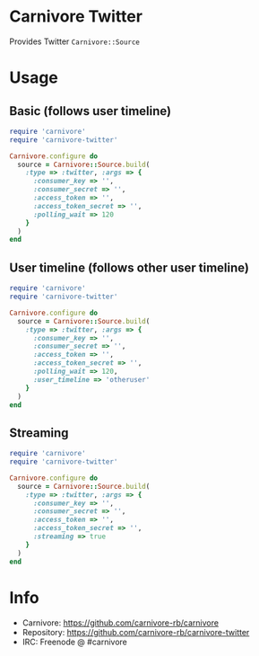 # Carnivore Twitter

Provides Twitter `Carnivore::Source`

# Usage

## Basic (follows user timeline)

```ruby
require 'carnivore'
require 'carnivore-twitter'

Carnivore.configure do
  source = Carnivore::Source.build(
    :type => :twitter, :args => {
      :consumer_key => '',
      :consumer_secret => '',
      :access_token => '',
      :access_token_secret => '',
      :polling_wait => 120
    }
  )
end
```

## User timeline (follows other user timeline)

```ruby
require 'carnivore'
require 'carnivore-twitter'

Carnivore.configure do
  source = Carnivore::Source.build(
    :type => :twitter, :args => {
      :consumer_key => '',
      :consumer_secret => '',
      :access_token => '',
      :access_token_secret => '',
      :polling_wait => 120,
      :user_timeline => 'otheruser'
    }
  )
end
```

## Streaming

```ruby
require 'carnivore'
require 'carnivore-twitter'

Carnivore.configure do
  source = Carnivore::Source.build(
    :type => :twitter, :args => {
      :consumer_key => '',
      :consumer_secret => '',
      :access_token => '',
      :access_token_secret => '',
      :streaming => true
    }
  )
end
```

# Info
* Carnivore: https://github.com/carnivore-rb/carnivore
* Repository: https://github.com/carnivore-rb/carnivore-twitter
* IRC: Freenode @ #carnivore
